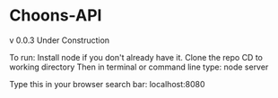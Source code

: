 # Choons-API
v 0.0.3
Under Construction

To run:
Install node if you don't already have it.
Clone the repo
CD to working directory
Then in terminal or command line type:
node server

Type this in your browser search bar:
localhost:8080
